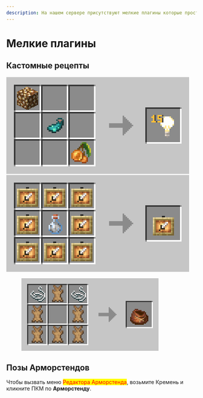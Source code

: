 ```yaml
---
description: На нашем сервере присутствуют мелкие плагины которые просто помогают игрокам
---
```


# Мелкие плагины

## Кастомные рецепты

![](<../.gitbook/assets/crafting-grid (2).png>) ![](<../.gitbook/assets/crafting-grid (3) (1).png>)

<figure><img src="../.gitbook/assets/crafting-grid (5).png" alt="" width="363"><figcaption></figcaption></figure>

## Позы Арморстендов

Чтобы вызвать меню <mark style="color:red;">Редактора Арморстенда</mark>, возьмите Кремень и кликните ПКМ по **Арморстенду**.
